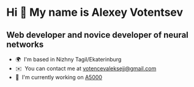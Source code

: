 Hi 👋 My name is Alexey Votentsev
=================================

Web developer and novice developer of neural networks
-----------------------------------------------------

* 🌍  I'm based in Nizhny Tagil/Ekaterinburg
* ✉️  You can contact me at [votencevaleksejj@gmail.com](mailto:votencevaleksejj@gmail.com)
* 🚀  I'm currently working on [A5000](http://https://www.a5000.ru/)
